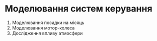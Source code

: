 # Моделювання систем керування
1. Моделювання посадки на місяць
2. Моделювання мотор-колеса
3. Дослідження впливу атмосфери
